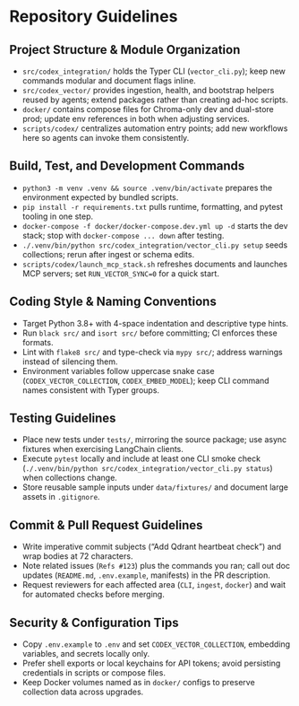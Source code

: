 # Repository Guidelines

## Project Structure & Module Organization
- `src/codex_integration/` holds the Typer CLI (`vector_cli.py`); keep new commands modular and document flags inline.
- `src/codex_vector/` provides ingestion, health, and bootstrap helpers reused by agents; extend packages rather than creating ad-hoc scripts.
- `docker/` contains compose files for Chroma-only dev and dual-store prod; update env references in both when adjusting services.
- `scripts/codex/` centralizes automation entry points; add new workflows here so agents can invoke them consistently.

## Build, Test, and Development Commands
- `python3 -m venv .venv && source .venv/bin/activate` prepares the environment expected by bundled scripts.
- `pip install -r requirements.txt` pulls runtime, formatting, and pytest tooling in one step.
- `docker-compose -f docker/docker-compose.dev.yml up -d` starts the dev stack; stop with `docker-compose ... down` after testing.
- `./.venv/bin/python src/codex_integration/vector_cli.py setup` seeds collections; rerun after ingest or schema edits.
- `scripts/codex/launch_mcp_stack.sh` refreshes documents and launches MCP servers; set `RUN_VECTOR_SYNC=0` for a quick start.

## Coding Style & Naming Conventions
- Target Python 3.8+ with 4-space indentation and descriptive type hints.
- Run `black src/` and `isort src/` before committing; CI enforces these formats.
- Lint with `flake8 src/` and type-check via `mypy src/`; address warnings instead of silencing them.
- Environment variables follow uppercase snake case (`CODEX_VECTOR_COLLECTION`, `CODEX_EMBED_MODEL`); keep CLI command names consistent with Typer groups.

## Testing Guidelines
- Place new tests under `tests/`, mirroring the source package; use async fixtures when exercising LangChain clients.
- Execute `pytest` locally and include at least one CLI smoke check (`./.venv/bin/python src/codex_integration/vector_cli.py status`) when collections change.
- Store reusable sample inputs under `data/fixtures/` and document large assets in `.gitignore`.

## Commit & Pull Request Guidelines
- Write imperative commit subjects (“Add Qdrant heartbeat check”) and wrap bodies at 72 characters.
- Note related issues (`Refs #123`) plus the commands you ran; call out doc updates (`README.md`, `.env.example`, manifests) in the PR description.
- Request reviewers for each affected area (`CLI`, `ingest`, `docker`) and wait for automated checks before merging.

## Security & Configuration Tips
- Copy `.env.example` to `.env` and set `CODEX_VECTOR_COLLECTION`, embedding variables, and secrets locally only.
- Prefer shell exports or local keychains for API tokens; avoid persisting credentials in scripts or compose files.
- Keep Docker volumes named as in `docker/` configs to preserve collection data across upgrades.
